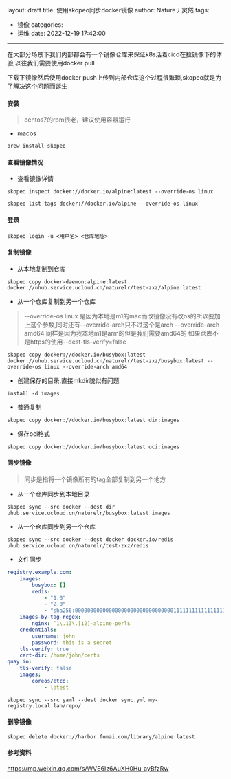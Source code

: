 layout: draft
title: 使用skopeo同步docker镜像
author: Nature丿灵然
tags:
  - 镜像
categories:
  - 运维
date: 2022-12-19 17:42:00
---
在大部分场景下我们内部都会有一个镜像仓库来保证k8s活着cicd在拉镜像下的体验,以往我们需要使用docker pull

<!--more-->

下载下镜像然后使用docker push上传到内部仓库这个过程很繁琐,skopeo就是为了解决这个问题而诞生

#### 安装

> centos7的rpm很老，建议使用容器运行

- macos

```shell
brew install skopeo
```

#### 查看镜像情况

- 查看镜像详情

```shell
skopeo inspect docker://docker.io/alpine:latest --override-os linux
```

```shell
skopeo list-tags docker://docker.io/alpine --override-os linux
```

#### 登录

```shell
skopeo login -u <用户名> <仓库地址>
```

#### 复制镜像

- 从本地复制到仓库

```shell
skopeo copy docker-daemon:alpine:latest docker://uhub.service.ucloud.cn/naturelr/test-zxz/alpine:latest
```

- 从一个仓库复制到另一个仓库

> --override-os linux 是因为本地是m1的mac而改镜像没有改os的所以要加上这个参数,同时还有--override-arch只不过这个是arch
> --override-arch amd64 同样是因为我本地m1是arm的但是我们需要amd64的
> 如果仓库不是https的使用--dest-tls-verify=false  

```shell
skopeo copy docker://docker.io/busybox:latest docker://uhub.service.ucloud.cn/naturelr/test-zxz/busybox:latest --override-os linux --override-arch amd64
```

- 创建保存的目录,直接mkdir貌似有问题

```shell
install -d images
```

- 普通复制

```shell
skopeo copy docker://docker.io/busybox:latest dir:images
```

- 保存oci格式

```shell
skopeo copy docker://docker.io/busybox:latest oci:images
```

#### 同步镜像

> 同步是指将一个镜像所有的tag全部复制到另一个地方

- 从一个仓库同步到本地目录

```shell
skopeo sync --src docker --dest dir uhub.service.ucloud.cn/naturelr/busybox:latest images
```

- 从一个仓库同步到另一个仓库

```shell
skopeo sync --src docker --dest docker docker.io/redis uhub.service.ucloud.cn/naturelr/test-zxz/redis
```

- 文件同步

```yaml
registry.example.com:
    images:
        busybox: []
        redis:
            - "1.0"
            - "2.0"
            - "sha256:0000000000000000000000000000000011111111111111111111111111111111"
    images-by-tag-regex:
        nginx: ^1\.13\.[12]-alpine-perl$
    credentials:
        username: john
        password: this is a secret
    tls-verify: true
    cert-dir: /home/john/certs
quay.io:
    tls-verify: false
    images:
        coreos/etcd:
            - latest
```

```shell
skopeo sync --src yaml --dest docker sync.yml my-registry.local.lan/repo/
```

#### 删除镜像

```shell
skopeo delete docker://harbor.fumai.com/library/alpine:latest
```

#### 参考资料

<https://mp.weixin.qq.com/s/WVE6Iz6AuXH0Hu_ayBfzRw>
